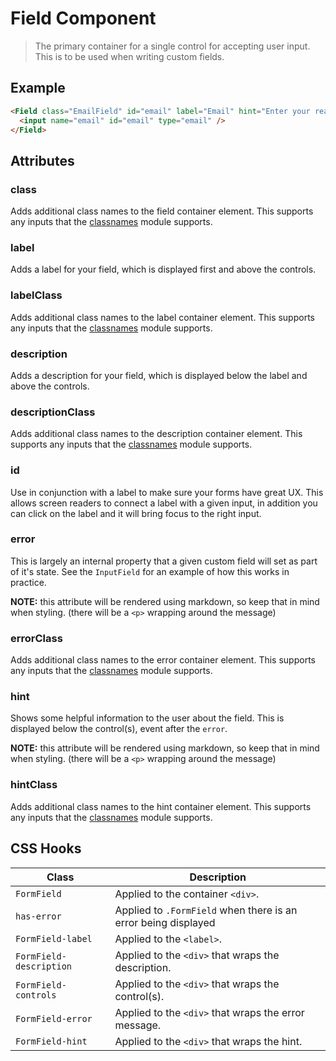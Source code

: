 
# Field Component

> The primary container for a single control for accepting user input.
> This is to be used when writing custom fields.


## Example

```html
<Field class="EmailField" id="email" label="Email" hint="Enter your real email address.">
  <input name="email" id="email" type="email" />
</Field>
```


## Attributes

### class

Adds additional class names to the field container element. This supports any inputs that
the [classnames](https://www.npmjs.com/package/classnames) module supports.

### label

Adds a label for your field, which is displayed first and above the controls.

### labelClass

Adds additional class names to the label container element. This supports any inputs that
the [classnames](https://www.npmjs.com/package/classnames) module supports.

### description

Adds a description for your field, which is displayed below the label and above the controls.

### descriptionClass

Adds additional class names to the description container element. This supports any inputs that
the [classnames](https://www.npmjs.com/package/classnames) module supports.

### id

Use in conjunction with a label to make sure your forms have great UX. This allows screen
readers to connect a label with a given input, in addition you can click on the label and it
will bring focus to the right input.

### error

This is largely an internal property that a given custom field will set as part of it's state.
See the `InputField` for an example of how this works in practice.

**NOTE:** this attribute will be rendered using markdown, so keep that in mind when styling.
(there will be a `<p>` wrapping around the message)

### errorClass

Adds additional class names to the error container element. This supports any inputs that
the [classnames](https://www.npmjs.com/package/classnames) module supports.

### hint

Shows some helpful information to the user about the field. This is displayed below the
control(s), event after the `error`.

**NOTE:** this attribute will be rendered using markdown, so keep that in mind when styling.
(there will be a `<p>` wrapping around the message)

### hintClass

Adds additional class names to the hint container element. This supports any inputs that
the [classnames](https://www.npmjs.com/package/classnames) module supports.


## CSS Hooks

| Class | Description |
| ----- | ------- |
| `FormField` | Applied to the container `<div>`. |
| `has-error` | Applied to `.FormField` when there is an error being displayed |
| `FormField-label` | Applied to the `<label>`. |
| `FormField-description` | Applied to the `<div>` that wraps the description. |
| `FormField-controls` | Applied to the `<div>` that wraps the control(s). |
| `FormField-error` | Applied to the `<div>` that wraps the error message. |
| `FormField-hint` | Applied to the `<div>` that wraps the hint. |
